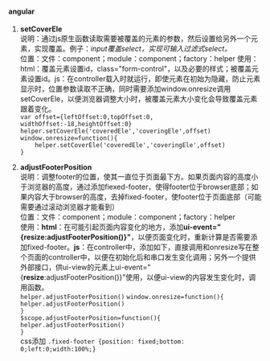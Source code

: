 #### angular
1. **setCoverEle**  
说明：通过js原生函数读取需要被覆盖的元素的参数，然后设置给另外一个元素，实现覆盖。例子：*input覆盖select，实现可输入过滤式select。*  
位置：文件：component；module：component；factory：helper
使用：html：覆盖元素设置id，class="form-control"，以及必要的样式；被覆盖元素设置id。js：在controller载入时就运行，即使元素在初始为隐藏，防止元素显示时，位置参数读取不正确，同时需要添加window.onresize调用setCoverEle，以便浏览器调整大小时，被覆盖元素大小变化会导致覆盖元素跟着变化。  
    `var offset={leftOffset:0,topOffset:0, widthOffset:-18,heightOffset:0}`  
    `helper.setCoverEle('coveredEle','coveringEle',offset)`  
    `window.onresize=function(){`  
    `    helper.setCoverEle('coveredEle','coveringEle',offset)`  
    `}`  

2. **adjustFooterPosition**  
说明：调整footer的位置，使其一直位于页面最下方。如果页面内容的高度小于浏览器的高度，通过添加fiexed-footer，使得footer位于browser底部；如果内容大于browser的高度，去掉fixed-footer，使footer位于页面底部（可能需要通过滚动浏览器才能看到）  
位置：文件：component；module：component；factory：helper  
使用：**html**：在可能引起页面内容变化的地方，添加**ui-event="{resize:adjustFooterPosition()}"**，以便页面变化时，重新计算是否需要添加fixed-footer。**js**：在controller中，添加如下，直接调用和onresize写在整个页面的controller中，以便在初始化后和串口发生变化调用；另外一个提供外部接口，供ui-view的元素上ui-event="{**resize**:adjustFooterPosition()}"使用，以便ui-view的内容发生变化时，调用函数。    
    `helper.adjustFooterPosition()`
    `window.onresize=function(){`  
        `helper.adjustFooterPosition()`  
    `}`  
    `$scope.adjustFooterPosition=function(){`  
        `helper.adjustFooterPosition()`  
    `}`  
css添加 `.fixed-footer {position: fixed;bottom: 0;left:0;width:100%;}`  

